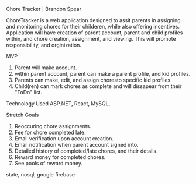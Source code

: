 Chore Tracker | Brandon Spear


ChoreTracker is a web application designed to assit parents in assigning and monitoring chores for their childeren, while also offering incentives. Application will have creation of parent account, parent and child profiles within, and chore creation, assignment, and viewing. This will promote responsibility, and orginization.

MVP
1. Parent will make account.              
2. within parent account, parent can make a parent profile, and kid profiles.                                                      
4. Parents can make, edit, and assign choresto specific kid profiles.
5. Child(ren) can mark chores as complete and will dissapear from their "ToDo" list. 

Technology Used
ASP.NET, React, MySQL, 

Stretch Goals
1. Reoccuring chore assignments.                                         
2. Fee for chore completed late.                                              
3. Email verification upon account creation.     
4. Email notification when parent account signed into.                                                             
5. Detailed history of completed/late chores, and their details.
5. Reward money for completed chores.
6. See pools of reward money.



state, nosql, google firebase